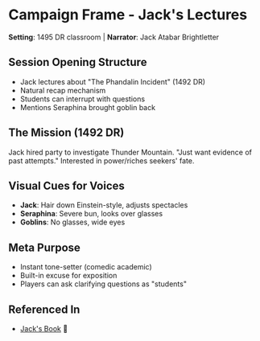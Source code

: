 # Campaign Frame - Jack's Lectures
**Setting**: 1495 DR classroom | **Narrator**: Jack Atabar Brightletter

## Session Opening Structure
- Jack lectures about "The Phandalin Incident" (1492 DR)
- Natural recap mechanism
- Students can interrupt with questions
- Mentions Seraphina brought goblin back

## The Mission (1492 DR)
Jack hired party to investigate Thunder Mountain.
"Just want evidence of past attempts."
Interested in power/riches seekers' fate.

## Visual Cues for Voices
- **Jack**: Hair down Einstein-style, adjusts spectacles
- **Seraphina**: Severe bun, looks over glasses
- **Goblins**: No glasses, wide eyes

## Meta Purpose
- Instant tone-setter (comedic academic)
- Built-in excuse for exposition
- Players can ask clarifying questions as "students"

## Referenced In
- [Jack's Book](../../GoblinResearch.md) 📍